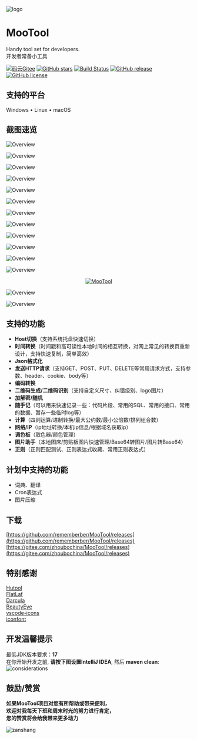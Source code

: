 ![logo](assets/logo/logo-128.png)

# MooTool

Handy tool set for developers.   
开发者常备小工具

[![码云Gitee](https://gitee.com/zhoubochina/MooTool/badge/star.svg?theme=blue)](https://gitee.com/zhoubochina/MooTool)
[![GitHub stars](https://img.shields.io/github/stars/rememberber/MooTool.svg)](https://github.com/rememberber/MooTool)
[![Build Status](https://travis-ci.org/rememberber/MooTool.svg?branch=master)](https://travis-ci.org/rememberber/MooTool)
[![GitHub release](https://img.shields.io/github/v/release/rememberber/MooTool)](https://github.com/rememberber/MooTool/releases)
[![GitHub license](https://img.shields.io/github/license/rememberber/MooTool)](https://github.com/rememberber/MooTool/blob/master/LICENSE.txt)

## 支持的平台
Windows • Linux • macOS

## 截图速览

![Overview](screen_shoot/quick_note_mac.png)

![Overview](screen_shoot/time_mac.png)

![Overview](screen_shoot/json_mac.png)

![Overview](screen_shoot/host_mac.png)

![Overview](screen_shoot/http_mac.png)

![Overview](screen_shoot/encode_mac.png)

![Overview](screen_shoot/qr_code_mac.png)

![Overview](screen_shoot/crypto_mac.png)

![Overview](screen_shoot/calculator_mac.png)

![Overview](screen_shoot/net_mac.png)

![Overview](screen_shoot/color_board_mac.png)

![Overview](screen_shoot/regex_mac.png)

<p align="center">
  <a href="https://gitee.com/zhoubochina/MooTool/raw/master/screen_shoot/mt-favoriteColor.png">
   <img alt="MooTool" src="https://gitee.com/zhoubochina/MooTool/raw/master/screen_shoot/mt-favoriteColor.png">
  </a>
</p>

![Overview](screen_shoot/quick_note_light_mac.png)

![Overview](screen_shoot/theme.png)

## 支持的功能

+ **Host切换**（支持系统托盘快速切换）
+ **时间转换**（时间戳和高可读性本地时间的相互转换，对网上常见的转换页重新设计，支持快速复制，简单高效）
+ **Json格式化**
+ **发送HTTP请求**（支持GET、POST、PUT、DELETE等常用请求方式，支持参数、header、cookie、body等）
+ **编码转换**
+ **二维码生成/二维码识别**（支持自定义尺寸、纠错级别、logo图片）
+ **加解密/随机**
+ **随手记**（可以用来快速记录一些：代码片段、常用的SQL、常用的接口、常用的数据、暂存一些临时log等）
+ **计算**（四则运算/进制转换/最大公约数/最小公倍数/排列组合数）
+ **网络/IP**（ip地址转换/本机ip信息/根据域名获取ip）
+ **调色板**（取色器/颜色管理）
+ **图片助手**（本地图床/剪贴板图片快速管理/Base64转图片/图片转Base64）
+ **正则**（正则匹配测试、正则表达式收藏、常用正则表达式）

## 计划中支持的功能

+ 词典、翻译
+ Cron表达式
+ 图片压缩

## 下载

[https://github.com/rememberber/MooTool/releases](https://github.com/rememberber/MooTool/releases)  
[https://gitee.com/zhoubochina/MooTool/releases](https://gitee.com/zhoubochina/MooTool/releases)

## 特别感谢

[Hutool](http://hutool.cn/)  
[FlatLaf](https://github.com/JFormDesigner/FlatLaf)  
[Darcula](https://github.com/bulenkov/Darcula)  
[BeautyEye](https://gitee.com/jackjiang/beautyeye)  
[vscode-icons](https://github.com/microsoft/vscode-icons)  
[iconfont](https://www.iconfont.cn/)

## 开发温馨提示
最低JDK版本要求：**17**  
在你开始开发之前, **请按下图设置IntelliJ IDEA**, 然后 **maven clean**:
![considerations](assets/material/gui_build.png)

## 鼓励/赞赏

**如果MooTool项目对您有所帮助或带来便利，  
欢迎对我每天下班和周末时光的努力进行肯定，  
您的赞赏将会给我带来更多动力**

![zanshang](assets/material/wx-zanshang.jpg)